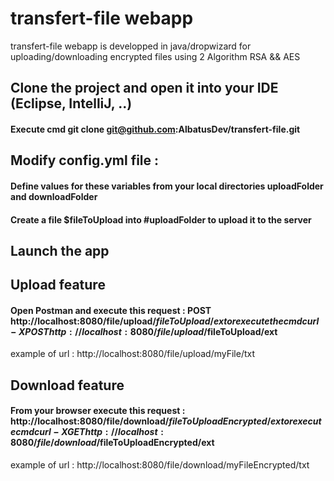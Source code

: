 # transfert-file webapp
transfert-file webapp is developped in java/dropwizard for uploading/downloading encrypted files using 2 Algorithm RSA && AES

## Clone the project and open it into your IDE (Eclipse, IntelliJ, ..)
#### Execute cmd git clone git@github.com:AlbatusDev/transfert-file.git

## Modify config.yml file : 
  #### Define values for these variables from your local directories uploadFolder and downloadFolder
  #### Create a file $fileToUpload into #uploadFolder to upload it to the server 

## Launch the app

## Upload feature
#### Open Postman and execute this request : POST http://localhost:8080/file/upload/$fileToUpload/ext or execute the cmd curl -X POST http://localhost:8080/file/upload/$fileToUpload/ext
example of url :  http://localhost:8080/file/upload/myFile/txt

## Download feature
#### From your browser execute this request : http://localhost:8080/file/download/$fileToUploadEncrypted/ext or  execute cmd curl -X GET http://localhost:8080/file/download/$fileToUploadEncrypted/ext 
example of url : http://localhost:8080/file/download/myFileEncrypted/txt
